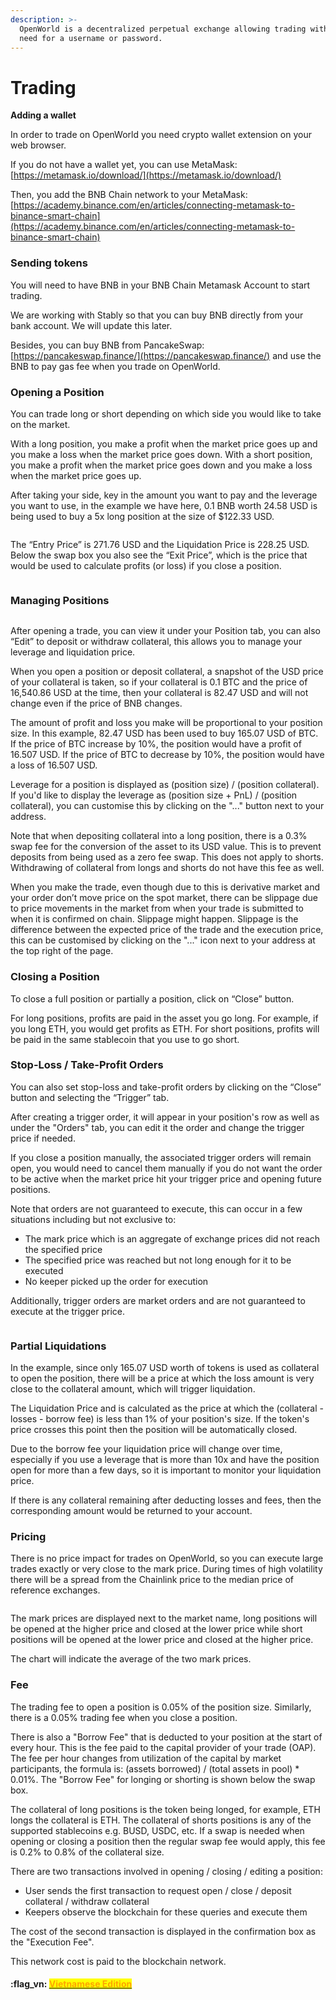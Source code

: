 ```yaml
---
description: >-
  OpenWorld is a decentralized perpetual exchange allowing trading without the
  need for a username or password.
---
```


# Trading

**Adding a wallet**

In order to trade on OpenWorld you need crypto wallet extension on your web browser.&#x20;

If you do not have a wallet yet, you can use MetaMask:[https://metamask.io/download/](https://metamask.io/download/)

Then, you add the BNB Chain network to your MetaMask: [https://academy.binance.com/en/articles/connecting-metamask-to-binance-smart-chain](https://academy.binance.com/en/articles/connecting-metamask-to-binance-smart-chain)

### **Sending tokens**

You will need to have BNB in your BNB Chain Metamask Account to start trading.

We are working with Stably so that you can buy BNB directly from your bank account. We will update this later.

Besides, you can buy BNB from PancakeSwap: [https://pancakeswap.finance/](https://pancakeswap.finance/) and use the BNB to pay gas fee when you trade on OpenWorld.

### Opening a Position

You can trade long or short depending on which side you would like to take on the market.

With a long position, you make a profit when the market price goes up and you make a loss when the market price goes down. With a short position, you make a profit when the market price goes down and you make a loss when the market price goes up.

After taking your side, key in the amount you want to pay and the leverage you want to use, in the example we have here, 0.1 BNB worth 24.58 USD is being used to buy a 5x long position at the size of $122.33 USD.



<figure><img src=".gitbook/assets/image.png" alt=""><figcaption></figcaption></figure>



The “Entry Price” is 271.76 USD and the Liquidation Price is 228.25 USD. Below the swap box you also see the “Exit Price”, which is the price that would be used to calculate profits (or loss) if you close a position.

<figure><img src=".gitbook/assets/image (4).png" alt=""><figcaption></figcaption></figure>

### Managing Positions

<figure><img src=".gitbook/assets/image (3).png" alt=""><figcaption></figcaption></figure>

After opening a trade, you can view it under your Position tab, you can also “Edit” to deposit or withdraw collateral, this allows you to manage your leverage and liquidation price.

When you open a position or deposit collateral, a snapshot of the USD price of your collateral is taken, so if your collateral is 0.1 BTC and the price of 16,540.86 USD at the time, then your collateral is 82.47 USD and will not change even if the price of BNB changes.

The amount of profit and loss you make will be proportional to your position size. In this example, 82.47 USD has been used to buy 165.07 USD of BTC. If the price of BTC increase by 10%, the position would have a profit of 16.507 USD. If the price of BTC to decrease by 10%, the position would have a loss of 16.507 USD.

Leverage for a position is displayed as (position size) / (position collateral). If you'd like to display the leverage as (position size + PnL) / (position collateral), you can customise this by clicking on the "..." button next to your address.

Note that when depositing collateral into a long position, there is a 0.3% swap fee for the conversion of the asset to its USD value. This is to prevent deposits from being used as a zero fee swap. This does not apply to shorts. Withdrawing of collateral from longs and shorts do not have this fee as well.

When you make the trade, even though due to this is derivative market and your order don’t move price on the spot market, there can be slippage due to price movements in the market from when your trade is submitted to when it is confirmed on chain. Slippage might happen. Slippage is the difference between the expected price of the trade and the execution price, this can be customised by clicking on the "..." icon next to your address at the top right of the page.

### Closing a Position

To close a full position or partially a position, click on “Close” button.

For long positions, profits are paid in the asset you go long. For example, if you long ETH, you would get profits as ETH. For short positions, profits will be paid in the same stablecoin that you use to go short.

### Stop-Loss / Take-Profit Orders

You can also set stop-loss and take-profit orders by clicking on the “Close” button and selecting the “Trigger” tab.

After creating a trigger order, it will appear in your position's row as well as under the "Orders" tab, you can edit it the order and change the trigger price if needed.

If you close a position manually, the associated trigger orders will remain open, you would need to cancel them manually if you do not want the order to be active when the market price hit your trigger price and opening future positions.

Note that orders are not guaranteed to execute, this can occur in a few situations including but not exclusive to:

* The mark price which is an aggregate of exchange prices did not reach the specified price
* The specified price was reached but not long enough for it to be executed
* No keeper picked up the order for execution

Additionally, trigger orders are market orders and are not guaranteed to execute at the trigger price.



<figure><img src=".gitbook/assets/image (6).png" alt=""><figcaption></figcaption></figure>

### Partial Liquidations

In the example, since only 165.07 USD worth of tokens is used as collateral to open the position, there will be a price at which the loss amount is very close to the collateral amount, which will trigger liquidation.

The Liquidation Price and is calculated as the price at which the (collateral - losses - borrow fee) is less than 1% of your position's size. If the token's price crosses this point then the position will be automatically closed.

Due to the borrow fee your liquidation price will change over time, especially if you use a leverage that is more than 10x and have the position open for more than a few days, so it is important to monitor your liquidation price.

If there is any collateral remaining after deducting losses and fees, then the corresponding amount would be returned to your account.

### Pricing

There is no price impact for trades on OpenWorld, so you can execute large trades exactly or very close to the mark price. During times of high volatility there will be a spread from the Chainlink price to the median price of reference exchanges.

<figure><img src=".gitbook/assets/image (8).png" alt=""><figcaption></figcaption></figure>

The mark prices are displayed next to the market name, long positions will be opened at the higher price and closed at the lower price while short positions will be opened at the lower price and closed at the higher price.

The chart will indicate the average of the two mark prices.

### Fee

The trading fee to open a position is 0.05% of the position size. Similarly, there is a 0.05% trading fee when you close a position.

There is also a "Borrow Fee" that is deducted to your position at the start of every hour. This is the fee paid to the capital provider of your trade (OAP). The fee per hour changes from utilization of the capital by market participants, the formula is: (assets borrowed) / (total assets in pool) \* 0.01%. The "Borrow Fee" for longing or shorting is shown below the swap box.

The collateral of long positions is the token being longed, for example, ETH longs the collateral is ETH. The collateral of shorts positions is any of the supported stablecoins e.g. BUSD, USDC, etc. If a swap is needed when opening or closing a position then the regular swap fee would apply, this fee is 0.2% to 0.8% of the collateral size.

There are two transactions involved in opening / closing / editing a position:

* User sends the first transaction to request open / close / deposit collateral / withdraw collateral
* Keepers observe the blockchain for these queries and execute them

The cost of the second transaction is displayed in the confirmation box as the "Execution Fee".

This network cost is paid to the blockchain network.

#### :flag\_vn: [<mark style="color:orange;">Vietnamese Edition</mark>](https://app.gitbook.com/s/tgJISm30WW6z2kncLqvO/)<mark style="color:orange;"></mark>
